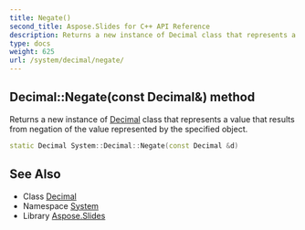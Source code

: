 ```yaml
---
title: Negate()
second_title: Aspose.Slides for C++ API Reference
description: Returns a new instance of Decimal class that represents a value that results from negation of the value represented by the specified object.
type: docs
weight: 625
url: /system/decimal/negate/
---
```

## Decimal::Negate(const Decimal\&) method


Returns a new instance of [Decimal](../) class that represents a value that results from negation of the value represented by the specified object.

```cpp
static Decimal System::Decimal::Negate(const Decimal &d)
```

## See Also

* Class [Decimal](../)
* Namespace [System](../../)
* Library [Aspose.Slides](../../../)